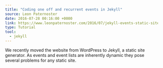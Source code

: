 ```yaml
---
title: "Coding one off and recurrent events in Jekyll"
source: Leon Paternoster
date: 2016-07-28 00:16:00 +0000
link: https://www.leonpaternoster.com/2016/07/jekyll-events-static-site-libraries/
type: Tutorial
tool:
  - jekyll 
---
```

We recently moved the website from WordPress to Jekyll, a static site generator. As events and event lists are inherently dynamic they pose several problems for any static site. 





